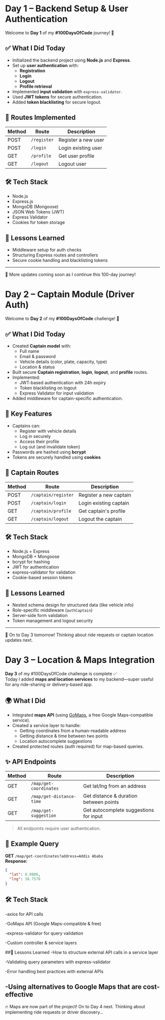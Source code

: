 # Day 1 – Backend Setup & User Authentication

Welcome to **Day 1** of my **#100DaysOfCode** journey! 🚀

## ✅ What I Did Today

- Initialized the backend project using **Node.js** and **Express**.
- Set up **user authentication** with:
  - **Registration**
  - **Login**
  - **Logout**
  - **Profile retrieval**
- Implemented **input validation** with `express-validator`.
- Used **JWT tokens** for secure authentication.
- Added **token blacklisting** for secure logout.

## 🔐 Routes Implemented

| Method | Route         | Description          |
|--------|---------------|----------------------|
| POST   | `/register`   | Register a new user  |
| POST   | `/login`      | Login existing user  |
| GET    | `/profile`    | Get user profile     |
| GET    | `/logout`     | Logout user          |

## 🛠️ Tech Stack

- Node.js
- Express.js
- MongoDB (Mongoose)
- JSON Web Tokens (JWT)
- Express Validator
- Cookies for token storage

## 🧠 Lessons Learned

- Middleware setup for auth checks
- Structuring Express routes and controllers
- Secure cookie handling and blacklisting tokens

---

📅 More updates coming soon as I continue this 100-day journey!


# Day 2 – Captain Module (Driver Auth)

Welcome to **Day 2** of my **#100DaysOfCode** challenge! 🚀

## ✅ What I Did Today

- Created **Captain model** with:
  - Full name
  - Email & password
  - Vehicle details (color, plate, capacity, type)
  - Location & status
- Built secure **Captain registration**, **login**, **logout**, and **profile** routes.
- Implemented:
  - JWT-based authentication with 24h expiry
  - Token blacklisting on logout
  - Express Validator for input validation
- Added middleware for captain-specific authentication.

## 🧠 Key Features

- Captains can:
  - Register with vehicle details
  - Log in securely
  - Access their profile
  - Log out (and invalidate token)
- Passwords are hashed using **bcrypt**
- Tokens are securely handled using **cookies**

## 🔐 Captain Routes

| Method | Route         | Description                |
|--------|---------------|----------------------------|
| POST   | `/captain/register` | Register a new captain      |
| POST   | `/captain/login`    | Login existing captain      |
| GET    | `/captain/profile`  | Get captain's profile       |
| GET    | `/captain/logout`   | Logout the captain          |

## 🛠️ Tech Stack

- Node.js + Express
- MongoDB + Mongoose
- bcrypt for hashing
- JWT for authentication
- express-validator for validation
- Cookie-based session tokens

## 🧠 Lessons Learned

- Nested schema design for structured data (like vehicle info)
- Role-specific middleware (`authCaptain`)
- Server-side form validation
- Token management and logout security

---

📅 On to Day 3 tomorrow! Thinking about ride requests or captain location updates next.
# Day 3 – Location & Maps Integration

**Day 3** of my #100DaysOfCode challenge is complete ✅  
Today I added **maps and location services** to my backend—super useful for any ride-sharing or delivery-based app.

## 🌍 What I Did

- Integrated **maps API** (using [GoMaps](https://maps.gomaps.pro), a free Google Maps-compatible service).
- Created a service layer to handle:
  - Getting coordinates from a human-readable address
  - Getting distance & time between two points
  - Location autocomplete suggestions
- Created protected routes (auth required) for map-based queries.

## ✨ API Endpoints

| Method | Route                      | Description                             |
|--------|----------------------------|-----------------------------------------|
| GET    | `/map/get-coordinates`     | Get lat/lng from an address             |
| GET    | `/map/get-distance-time`   | Get distance & duration between points  |
| GET    | `/map/get-suggestion`      | Get autocomplete suggestions for input  |

> All endpoints require user authentication.

## 🔑 Example Query

**GET** `/map/get-coordinates?address=Addis Ababa`  
**Response:**

```json
{
  "lat": 8.9806,
  "lng": 38.7578
}
```

## 🛠️ Tech Stack
-axios for API calls

-GoMaps API (Google Maps-compatible & free)

-express-validator for query validation

-Custom controller & service layers

##🧠 Lessons Learned
-How to structure external API calls in a service layer

-Validating query parameters with express-validator

-Error handling best practices with external APIs

-Using alternatives to Google Maps that are cost-effective
----------------
🔥 Maps are now part of the project! On to Day 4 next. Thinking about implementing ride requests or driver discovery…


